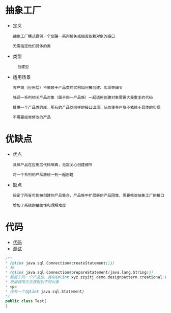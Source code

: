 # 抽象工厂

- 定义

      抽象工厂模式提供一个创建一系列相关或相互依赖对象的接口
      
      无需指定他们具体的类
      
- 类型

        创建型

- 适用场景

      客户端（应用层）不依赖于产品类的实例如何被创建、实现等细节
      
      强调一系列相关产品对象（属于同一产品族）一起适用创建对象需要大量重复的代码
      
      提供一个产品类的库，所有的产品以同样的接口出现，从而使客户端不依赖于具体的实现
      
      不需要经常修改的产品
         
# 优缺点

- 优点

      具体产品在应用层代码隔离，无需关心创建细节
      
      将一个系列的产品族统一到一起创建

- 缺点

      规定了所有可能被创建的产品集合，产品族中扩展新的产品困难，需要修改抽象工厂的接口
      
      增加了系统的抽象性和理解难度

# 代码

- [代码](../../../src/main/java/xyz/zzyitj/demo/designpattern/creational/abstractfactory)
- [测试](../../../src/test/java/xyz/zzyitj/demo/designpattern/creational/abstractfactory/CourseFactoryTest.java)

```java
/**
* {@link java.sql.Connection#createStatement()}}
* 和
* {@link java.sql.Connection#prepareStatement(java.lang.String)}}
* 都属于同一个产品族，类似{@link xyz.zzyitj.demo.designpattern.creational.abstractfactory.CourseFactory}
* 根据调用方法获取到不同对象
* <p>
* 还有一个{@link java.sql.Statement}
*/
public class Test{
}
```